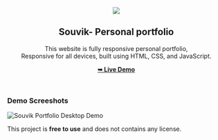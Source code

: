 <div align="center">
  
  <img src="#" />

  <h2 align="center">Souvik- Personal portfolio</h2>

  This website is fully responsive personal portfolio, <br />Responsive for all devices, built using HTML, CSS, and JavaScript.

  <a href="#"><strong>➥ Live Demo</strong></a>

</div>

<br />

### Demo Screeshots

![Souvik Portfolio Desktop Demo](./readme-images/#.png "Desktop Demo")

This project is **free to use** and does not contains any license.
